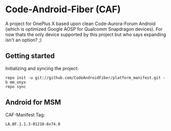 Code-Android-Fiber (CAF)
========================

A project for OnePlus X based upon clean Code-Aurora-Forum Android (which is optimized Google AOSP for Qualcomm Snapdragon devices).
For now thats the only device supported by this project but who says expanding isn't an option? ;)

Getting started
---------------

Initializing and syncing the project:

    repo init -u git://github.com/CodeAndroidFiber/platform_manifest.git -b mm_onyx
    repo sync


Android for MSM
---------------

CAF-Manifest Tag:

    LA.BF.1.1.3-01210-8x74.0
